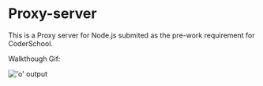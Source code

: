 # Proxy-server

This is a Proxy server for Node.js submited as the pre-work requirement for CoderSchool.

Walkthough Gif:
 
!['o' output](/phamhung0310/Proxy-server/README/Walkthrough.gif)
